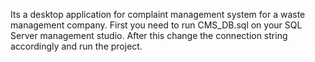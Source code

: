 Its a desktop application for complaint management system for a waste management company. 
First you need to run CMS_DB.sql on your SQL Server management studio.
After this change the connection string accordingly and run the project.

